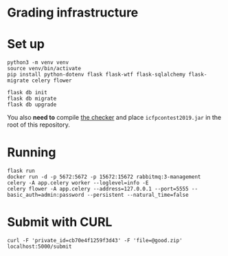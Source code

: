# Grading infrastructure

# Set up

```
python3 -m venv venv
source venv/bin/activate
pip install python-dotenv flask flask-wtf flask-sqlalchemy flask-migrate celery flower

flask db init
flask db migrate
flask db upgrade
```

You also **need to** compile [the checker](https://github.com/icfpcontest2019/icfpcontest2019) and place `icfpcontest2019.jar` in the root of this repository.

# Running

```
flask run
docker run -d -p 5672:5672 -p 15672:15672 rabbitmq:3-management
celery -A app.celery worker --loglevel=info -E
celery flower -A app.celery --address=127.0.0.1 --port=5555 --basic_auth=admin:password --persistent --natural_time=false
```

# Submit with CURL

```
curl -F 'private_id=cb70e4f1259f3d43' -F 'file=@good.zip' localhost:5000/submit
```